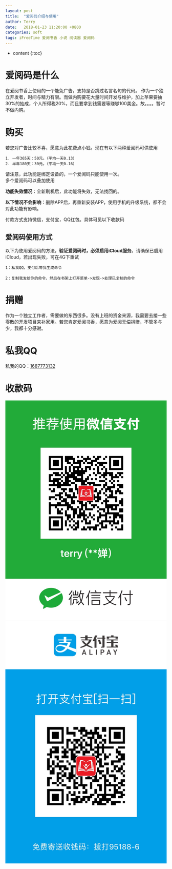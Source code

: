 ```yaml
---
layout: post
title:  "爱阅码介绍与使用"
author: Terry
date:   2018-01-23 11:20:00 +0800
categories: soft
tags: iFreeTime 爱阅书香 小说 阅读器 爱阅码
---
```

 
* content
{:toc}

# 爱阅码是什么

在爱阅书香上使用的一个能免广告，支持是否跳过名言名句的代码。
作为一个独立开发者，时间与精力有限。而做内购要花大量时间开发与维护，加上苹果要抽30%的抽成，个人所得税20%，而且要拿到钱需要等赚够100美金。故。。。。暂时不做内购。





# 购买

若您对广告比较不喜，愿意为此花费点小钱。现在有以下两种爱阅码可供使用

```
1. 一年365天：50元。（平均一天0.13）
2. 半年180天：30元。（平均一天0.16）
```

请注意，此功能是绑定设备的，一个爱阅码只能使用一次。<br>
多个爱阅码可以叠加使用<br>

**功能失效情况**：全新刷机后，此功能将失效，无法找回的。<br>

**以下情况不会影响**：删除APP后，再重新安装APP，使用手机的升级系统，都不会对此功能有影响。<br>

付款方式支持微信，支付宝，QQ红包。具体可见以下收款码

## 爱阅码使用方式

以下为使用爱阅码的方法，**验证爱阅码时，必须启用iCloud服务**。请确保已启用iCloud，若出现失败，可在4G下重试

```
1：私我QQ，支付后等我生成命令

2：复制我发给你的命令，然后在书架上打开菜单->发现->处理已复制的命令
```

# 捐赠
作为一个独立工作者，需要做的东西很多。没有上班的资金来源，我需要去接一些零散的开发项目来补家用。若您肯定爱阅书香，愿意为爱阅无偿捐赠，不管多与少，我都十分感谢。

# 私我QQ
<p>私我的QQ：<a href="mqq://im/chat?chat_type=wpa&uin=1687773132&version=1&src_type=web">1687773132</a></p>

# 收款码

![微信](/files/IMG_0059.JPG)
![支付宝](/files/IMG_0060.JPG)


